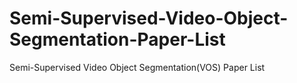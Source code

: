 # Semi-Supervised-Video-Object-Segmentation-Paper-List
Semi-Supervised Video Object Segmentation(VOS) Paper List
